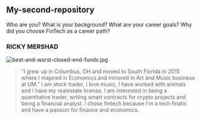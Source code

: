 ## My-second-repository
Who are you? What is your background? What are your career goals? Why did you choose FinTech as a career path?

### RICKY MERSHAD
![best-and-worst-closed-end-funds.jpg](best-and-worst-closed-end-funds.jpg)
> "I grew up in Columbus, OH and moved to South Florida in 2015 where I majored in Economics and minored in Art and Music business at UM."
I am stock trader, I love music, I have worked with animals and I have my realestate license.
I am interested in being a quantitative trader, writing smart contracts for crypto projects and being a financial analyst.
I chose fintech because I'm a tech finatic and have a passion for finance and economics. 